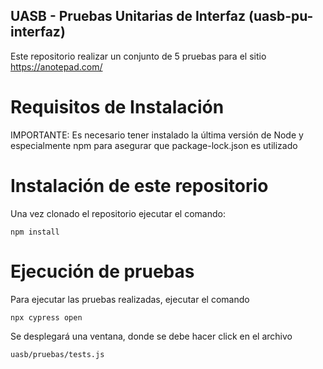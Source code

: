 ## UASB - Pruebas Unitarias de Interfaz (uasb-pu-interfaz)

Este repositorio realizar un conjunto de 5 pruebas para el sitio https://anotepad.com/

# Requisitos de Instalación

IMPORTANTE: Es necesario tener instalado la última versión de Node y especialmente npm para asegurar que package-lock.json es utilizado

# Instalación de este repositorio

Una vez clonado el repositorio ejecutar el comando:

    npm install 

# Ejecución de pruebas

Para ejecutar las pruebas realizadas, ejecutar el comando

    npx cypress open

Se desplegará una ventana, donde se debe hacer click en el archivo

    uasb/pruebas/tests.js

